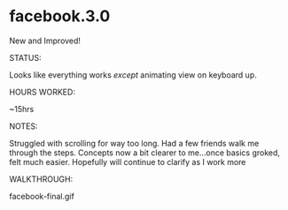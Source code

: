 facebook.3.0
============

New and Improved! 


STATUS: 

Looks like everything works *except* animating view on keyboard up.


HOURS WORKED:

~15hrs


NOTES:

Struggled with scrolling for way too long. Had a few friends walk me through the steps. Concepts now a bit clearer to me…once basics groked, felt much easier. Hopefully will continue to clarify as I work more


WALKTHROUGH:

facebook-final.gif